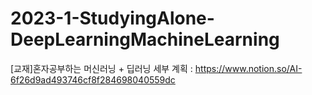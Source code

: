 # 2023-1-StudyingAlone-DeepLearningMachineLearning
[교재]혼자공부하는 머신러닝 + 딥러닝
세부 계획 : https://www.notion.so/AI-6f26d9ad493746cf8f284698040559dc
